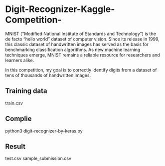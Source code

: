 # Digit-Recognizer-Kaggle-Competition-
MNIST ("Modified National Institute of Standards and Technology") is the de facto “hello world” dataset of computer vision. Since its release in 1999, this classic dataset of handwritten images has served as the basis for benchmarking classification algorithms. As new machine learning techniques emerge, MNIST remains a reliable resource for researchers and learners alike.

In this competition, my goal is to correctly identify digits from a dataset of tens of thousands of handwritten images. 
## Training data
train.csv
## Complie
python3 digit-recognizer-by-keras.py
## Result
test.csv
sample_submission.csv
